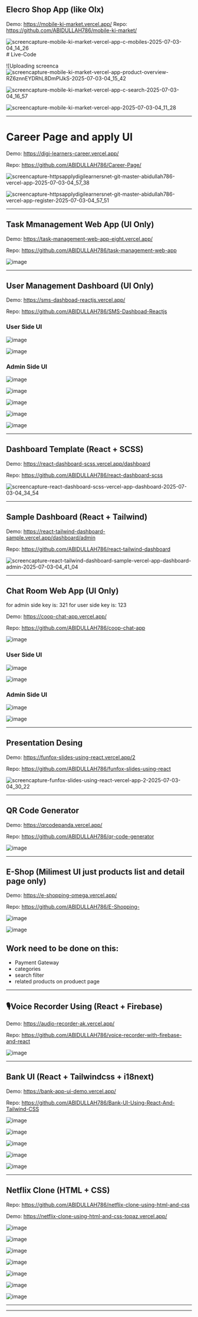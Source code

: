 
## Elecro Shop App (like Olx)

Demo: https://mobile-ki-market.vercel.app/
Repo: https://github.com/ABIDULLAH786/mobile-ki-market/

![screencapture-mobile-ki-market-vercel-app-c-mobiles-2025-07-03-04_14_26](https://github.com/user-attachments/assets/685c5526-9b53-4ff2-9f51-0df04920be58)# Live-Code

![Uploading screenca![screencapture-mobile-ki-market-vercel-app-product-overview-RZ6znnEYDRhL8DmPlJkS-2025-07-03-04_15_42](https://github.com/user-attachments/assets/fa20ab72-6b9b-4fc8-83c3-35e5b185fe55)

![screencapture-mobile-ki-market-vercel-app-c-search-2025-07-03-04_16_57](https://github.com/user-attachments/assets/e5bf352e-a1c8-45e7-b70a-f7e8aac86949)

![screencapture-mobile-ki-market-vercel-app-2025-07-03-04_11_28](https://github.com/user-attachments/assets/f9c7c77a-d42f-4a1f-bdce-474b42606402)



--------------------------------

# Career Page and apply UI

Demo: https://digi-learners-career.vercel.app/

Repo: https://github.com/ABIDULLAH786/Career-Page/

![screencapture-httpsapplydigilearnersnet-git-master-abidullah786-vercel-app-2025-07-03-04_57_38](https://github.com/user-attachments/assets/011024f2-1bbe-4037-b9eb-2448bb80ff74)

![screencapture-httpsapplydigilearnersnet-git-master-abidullah786-vercel-app-register-2025-07-03-04_57_51](https://github.com/user-attachments/assets/eac78ffb-34a4-4f41-967b-dd2e8f933ac0)

------------------

## Task Mmanagement Web App (UI Only)

Demo: https://task-management-web-app-eight.vercel.app/

Repo: https://github.com/ABIDULLAH786/task-management-web-app

![image](https://github.com/user-attachments/assets/61134f17-33c8-4214-9f79-5212b49411a5)

--------


## User Management Dashboard (UI Only)

Demo: https://sms-dashboad-reactjs.vercel.app/

Repo: https://github.com/ABIDULLAH786/SMS-Dashboad-Reactjs

### User Side UI
![image](https://github.com/user-attachments/assets/5db44892-5e15-4ca0-82e9-8f82bc6e59ee)

![image](https://github.com/user-attachments/assets/fd400334-092d-4dc1-a548-cb28ab972248)

### Admin Side UI
![image](https://github.com/user-attachments/assets/5c0e244b-a64d-44c6-b506-be7fe9d4cb7e)

![image](https://github.com/user-attachments/assets/0932a697-028d-4a1c-9136-0f4c5b38cd98)

![image](https://github.com/user-attachments/assets/9de28670-c5b7-4713-895d-94d488e770ce)

![image](https://github.com/user-attachments/assets/3bbda977-4b17-40fc-a9a4-291f71b8e752)

![image](https://github.com/user-attachments/assets/7e813778-bc8e-4d5d-b6cf-595a0d87215b)

----------
## Dashboard Template (React + SCSS)

Demo: https://react-dashboard-scss.vercel.app/dashboard

Repo: https://github.com/ABIDULLAH786/react-dashboard-scss

![screencapture-react-dashboard-scss-vercel-app-dashboard-2025-07-03-04_34_54](https://github.com/user-attachments/assets/248ff821-6150-4d3f-adf9-9f36f98fa6e1)


--------------------
## Sample Dashboard (React + Tailwind)

Demo: https://react-tailwind-dashboard-sample.vercel.app/dashboard/admin

Repo: https://github.com/ABIDULLAH786/react-tailwind-dashboard

![screencapture-react-tailwind-dashboard-sample-vercel-app-dashboard-admin-2025-07-03-04_41_04](https://github.com/user-attachments/assets/c003ccf2-7e8d-420d-8b57-780bfc302f1d)

------------------
## Chat Room Web App (UI Only)

for admin side key is: 321
for user side key is: 123

Demo: https://coop-chat-app.vercel.app/

Repo: https://github.com/ABIDULLAH786/coop-chat-app

![image](https://github.com/user-attachments/assets/c79ca772-8ee2-4b22-bff5-816ef7bca3a7)

### User Side UI
![image](https://github.com/user-attachments/assets/7763eab0-647b-4270-acc3-3bf3396d3a6b)

![image](https://github.com/user-attachments/assets/abe0a8f7-4f7d-4623-b4c2-12968742bb94)


### Admin Side UI

![image](https://github.com/user-attachments/assets/c756f7b6-fc87-4ade-a065-e2f5493c55b5)

![image](https://github.com/user-attachments/assets/e30c5fcd-e9a0-4b7a-a82f-6df37de4414b)

---------------
## Presentation Desing

Demo: https://funfox-slides-using-react.vercel.app/2

Repo: https://github.com/ABIDULLAH786/funfox-slides-using-react

![screencapture-funfox-slides-using-react-vercel-app-2-2025-07-03-04_30_22](https://github.com/user-attachments/assets/9487264d-e225-4b1b-bf42-fb835ef928d5)


---------

## QR Code Generator

Demo: https://qrcodepanda.vercel.app/

Repo: https://github.com/ABIDULLAH786/qr-code-generator

![image](https://github.com/user-attachments/assets/94975a19-5e50-4d87-93ea-b8fa792b1104)

---------------

## E-Shop (Milimest UI just products list and detail page only)

Demo: https://e-shopping-omega.vercel.app/

Repo: https://github.com/ABIDULLAH786/E-Shopping-

![image](https://github.com/user-attachments/assets/89cc5fad-c994-49c7-bddd-d573eb7670ce)

![image](https://github.com/user-attachments/assets/9c9d88d5-181d-4afd-9efa-c134a74d4aa3)

## Work need to be done on this:
- Payment Gateway
- categories
- search filter
- related products on produect page

--------------

## 🎙️Voice Recorder Using (React + Firebase)

Demo: https://audio-recorder-ak.vercel.app/

Repo: https://github.com/ABIDULLAH786/voice-recorder-with-firebase-and-react

![image](https://github.com/user-attachments/assets/a8cbc368-98ab-4c47-b04a-4dc05d308dd6)

---------------

## Bank UI (React + Tailwindcss + i18next)

Demo: https://bank-app-ui-demo.vercel.app/

Repo: https://github.com/ABIDULLAH786/Bank-UI-Using-React-And-Tailwind-CSS


![image](https://github.com/user-attachments/assets/8906cd3f-ff36-48c7-8d8c-9add86cc11c7)

![image](https://github.com/user-attachments/assets/a078b16c-8701-4ef9-bdd2-cef041af546d)

![image](https://github.com/user-attachments/assets/49221250-bb6b-4713-91fa-96e76b1ca6c5)

![image](https://github.com/user-attachments/assets/15ee0446-e20c-46e5-bfda-53fb90f16451)

![image](https://github.com/user-attachments/assets/a9983f60-163e-4924-87d9-22ebef105650)

---------------------------

## Netflix Clone (HTML + CSS)

Repo: https://github.com/ABIDULLAH786/netflix-clone-using-html-and-css

Demo: https://netflix-clone-using-html-and-css-topaz.vercel.app/

![image](https://github.com/user-attachments/assets/0c712731-d097-4c6d-82fc-f719de2c6bcd)

![image](https://github.com/user-attachments/assets/f5512447-364f-4dba-9f5b-00072e5965a9)

![image](https://github.com/user-attachments/assets/e20d0b80-e20a-4da9-bb41-463fbfe1cb34)

![image](https://github.com/user-attachments/assets/7599da71-cf10-4597-81fc-3aa05229bfd2)

![image](https://github.com/user-attachments/assets/98a7498c-75a1-400f-8c82-d7a4b32853c6)

![image](https://github.com/user-attachments/assets/f5192186-f525-44cd-9313-a77d97341d46)

![image](https://github.com/user-attachments/assets/09124a1a-e978-4681-9a4f-ca912ff348d4)

---------------------------
-----------------------
